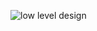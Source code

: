 ![low level design](https://user-images.githubusercontent.com/78539923/109377601-59445000-78f2-11eb-989b-80b145eca7a1.PNG)


